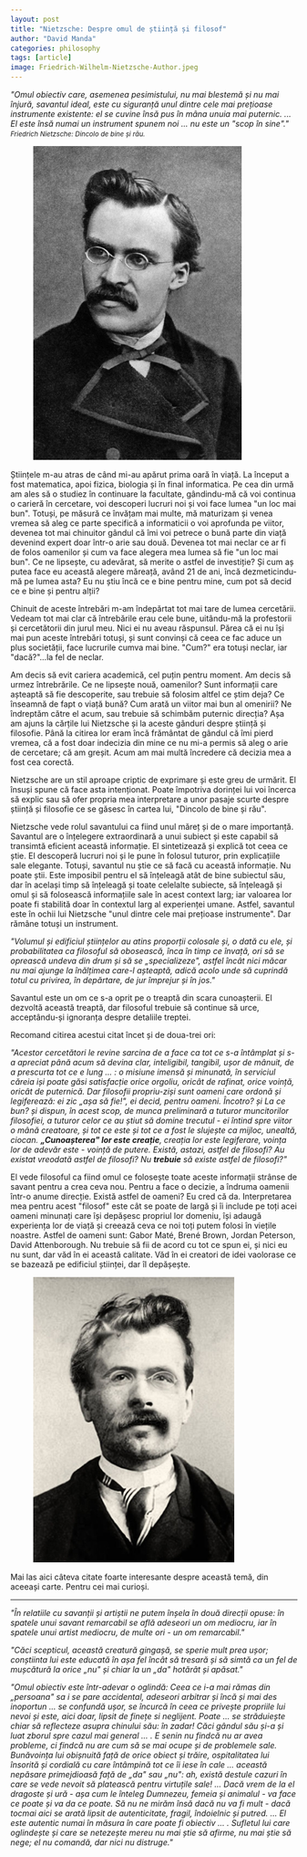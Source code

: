 ```yaml
---
layout: post
title: "Nietzsche: Despre omul de știință și filosof"
author: "David Manda"
categories: philosophy
tags: [article]
image: Friedrich-Wilhelm-Nietzsche-Author.jpeg
---
```


_"Omul obiectiv care, asemenea pesimistului, nu mai blestemă și nu mai înjură, savantul ideal, este cu siguranță unul dintre cele mai prețioase instrumente existente: el se cuvine însă pus în mâna unuia mai puternic. ... El este însă numai un instrument spunem noi ... nu este un "scop în sine"."_
<i><small>Friedrich Nietzsche: Dincolo de bine și rău.</small></i>

<figure>
  <img src="/assets/img/Nietzsche1869.jpeg" alt="drawing" height=550/>
</figure>

Științele m-au atras de când mi-au apărut prima oară în viață. La început a fost matematica, apoi fizica, biologia și în final informatica. Pe cea din urmă am ales să o studiez în continuare la facultate, gândindu-mă că voi continua o carieră în cercetare, voi descoperi lucruri noi și voi face lumea "un loc mai bun". Totuși, pe măsură ce învățam mai multe, mă maturizam și venea vremea să aleg ce parte specifică a informaticii o voi aprofunda pe viitor, devenea tot mai chinuitor gândul că îmi voi petrece o bună parte din viață devenind expert doar într-o arie sau două. Devenea tot mai neclar ce ar fi de folos oamenilor și cum va face alegera mea lumea să fie "un loc mai bun". Ce ne lipsește, cu adevărat, să merite o astfel de investiție? Și cum aș putea face eu această alegere măreață, având 21 de ani, încă dezmeticindu-mă pe lumea asta? Eu nu știu încă ce e bine pentru mine, cum pot să decid ce e bine și pentru alții?

Chinuit de aceste întrebări m-am îndepărtat tot mai tare de lumea cercetării. Vedeam tot mai clar că întrebările erau cele bune, uitându-mă la profestorii și cercetătorii din jurul meu. Nici ei nu aveau răspunsul. Părea că ei nu își mai pun aceste întrebări totuși, și sunt convinși că ceea ce fac aduce un plus societății, face lucrurile cumva mai bine. "Cum?" era totuși neclar, iar "dacă?"...la fel de neclar.

Am decis să evit cariera academică, cel puțin pentru moment. Am decis să urmez întrebrările. Ce ne lipsește nouă, oamenilor? Sunt informații care așteaptă să fie descoperite, sau trebuie să folosim altfel ce știm deja? Ce înseamnă de fapt o viață bună? Cum arată un viitor mai bun al omenirii? Ne îndreptăm către el acum, sau trebuie să schimbăm puternic direcția? Așa am ajuns la cărțile lui Nietzsche și la aceste gânduri despre știință și filosofie. Până la citirea lor eram încă frământat de gândul că îmi pierd vremea, că a fost doar indecizia din mine ce nu mi-a permis să aleg o arie de cercetare; că am greșit. Acum am mai multă încredere că decizia mea a fost cea corectă.

Nietzsche are un stil aproape criptic de exprimare și este greu de urmărit. El însuși spune că face asta intenționat. Poate împotriva dorinței lui voi încerca să explic sau să ofer propria mea interpretare a unor pasaje scurte despre știință și filosofie ce se găsesc în cartea lui, "Dincolo de bine și rău".

Nietzsche vede rolul savantului ca fiind unul măreț și de o mare importanță. Savantul are o înțelegere extraordinară a unui subiect și este capabil să transimtă eficient această informație. El sintetizează și explică tot ceea ce știe. El descoperă lucruri noi și le pune în folosul tuturor, prin explicațiile sale elegante. Totuși, savantul nu știe ce să facă cu această informație. Nu poate știi. Este imposibil pentru el să înțeleagă atât de bine subiectul său, dar în același timp să înțeleagă și toate celelalte subiecte, să înțeleagă și omul și să folosească informațiile sale în acest context larg; iar valoarea lor poate fi stabilită doar în contextul larg al experienței umane. Astfel, savantul este în ochii lui Nietzsche "unul dintre cele mai prețioase instrumente". Dar rămâne totuși un instrument.

_"Volumul și edificiul științelor au atins proporții colosale și, o dată cu ele, și probabilitatea ca filosoful să obosească, înca în timp ce învață, ori să se oprească undeva din drum și să se „specializeze", astfel încât nici măcar nu mai ajunge la înălțimea care-l așteaptă, adică acolo unde să cuprindă totul cu privirea, în depărtare, de jur împrejur și în jos."_

Savantul este un om ce s-a oprit pe o treaptă din scara cunoașterii. El dezvoltă această treaptă, dar filosoful trebuie să continue să urce, acceptându-și ignoranța despre detaliile treptei.

Recomand citirea acestui citat încet și de doua-trei ori:

_"Acestor cercetători le revine sarcina de a face ca tot ce s-a întâmplat și s-a apreciat până acum să devina clar, inteligibil, tangibil, ușor de mânuit, de a prescurta tot ce e lung ... : o misiune imensă și minunată, în serviciul căreia iși poate găsi satisfacție orice orgoliu, oricât de rafinat, orice voință, oricât de puternică. Dar filosofii propriu-ziși sunt oameni care ordonă și legiferează: ei zic „așa să fie!", ei decid, pentru oameni. Încotro? și La ce bun? și dispun, în acest scop, de munca preliminară a tuturor muncitorilor filosofiei, a tuturor celor ce au știut să domine trecutul - ei întind spre viitor o mână creatoare, și tot ce este și tot ce a fost le slujește ca mijloc, unealtă, ciocan. **„Cunoașterea" lor este creație**, creația lor este legiferare, voința lor de adevăr este - voință de putere. Există, astazi, astfel de filosofi? Au existat vreodată astfel de filosofi? Nu **trebuie** să existe astfel de filosofi?"_

El vede filosoful ca fiind omul ce folosește toate aceste informații strânse de savant pentru a crea ceva nou. Pentru a face o decizie, a îndruma oamenii într-o anume direcție. Există astfel de oameni? Eu cred că da. Interpretarea mea pentru acest "filosof" este cât se poate de largă și îi include pe toți acei oameni minunați care își depășesc propriul lor domeniu, își adaugă experiența lor de viață și creează ceva ce noi toți putem folosi în viețile noastre. Astfel de oameni sunt: Gabor Maté, Brené Brown, Jordan Peterson, David Attenborough. Nu trebuie să fii de acord cu tot ce spun ei, și nici eu nu sunt, dar văd în ei această calitate. Văd în ei creatori de idei vaolorase ce se bazează pe edificiul științei, dar îl depășește.

<figure>
  <img src="/assets/img/Nietzsche.jpeg" alt="drawing" height=500/>
</figure>

Mai las aici câteva citate foarte interesante despre această temă, din aceeași carte. Pentru cei mai curioși.

---

_"În relatiile cu savanții și artiștii ne putem înșela în două direcții opuse: în spatele unui savant remarcabil se află adeseori un om mediocru, iar în spatele unui artist mediocru, de multe ori - un om remarcabil."_

_"Căci scepticul, această creatură gingașă, se sperie mult prea ușor; conștiinta lui este educată în așa fel încât să tresară și să simtă ca un fel de mușcătură la orice „nu" și chiar la un „da" hotărât și apăsat."_

_"Omul obiectiv este într-adevar o oglindă: Ceea ce i-a mai rămas din „persoana" sa i se pare accidental, adeseori arbitrar și încă și mai des inoportun ... se confundă ușor, se încurcă în ceea ce privește propriile lui nevoi și este, aici doar, lipsit de finețe si neglijent. Poate ... se străduiește chiar să reflecteze asupra chinului său: în zadar! Căci gândul său și-a și luat zborul spre cazul mai general ... . E senin nu findcă nu ar avea probleme, ci findcă nu are cum să se mai ocupe și de problemele sale. Bunăvoința lui obișnuită față de orice obiect și trăire, ospitalitatea lui însorită și cordială cu care întâmpină tot ce îi iese în cale ... această nepăsare primejdioasă față de „da" sau „nu": ah, există destule cazuri în care se vede nevoit să platească pentru virtuțile sale! ... Dacă vrem de la el dragoste și ură - așa cum le înteleg Dumnezeu, femeia și animalul - va face ce poate și va da ce poate. Să nu ne mirăm însă dacă nu va fi mult - dacă tocmai aici se arată lipsit de autenticitate, fragil, îndoielnic și putred. ... El este autentic numai în măsura în care poate fi obiectiv ... . Sufletul lui care oglindește și care se netezește mereu nu mai știe să afirme, nu mai știe să nege; el nu comandă, dar nici nu distruge."_
